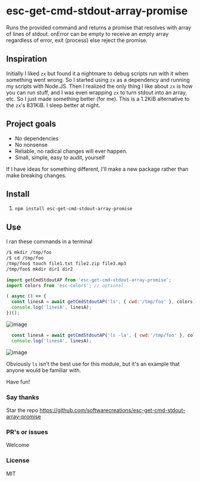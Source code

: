 # esc-get-cmd-stdout-array-promise
Runs the provided command and returns a promise that resolves with array of lines of stdout. onError can be empty to receive an empty array regardless of error, exit (process) else reject the promise.

## Inspiration
Initially I liked `zx` but found it a nightmare to debug scripts run with it when something went wrong.
So I started using `zx` as a dependency and running my scripts with Node.JS.
Then I realized the only thing I like about `zx` is how you can run stuff, and I was even wrapping `zx` to turn stdout into an array, etc.
So I just made something better (for me).
This is a 1.2KiB alternative to the `zx`'s 831KiB.
I sleep better at night.

## Project goals
* No dependencies
* No nonsense
* Reliable, no radical changes will ever happen.
* Small, simple, easy to audit, yourself

If I have ideas for something different, I'll make a new package rather than make breaking changes.

## Install
1. `npm install esc-get-cmd-stdout-array-promise`

## Use
I ran these commands in a terminal
```bash
/$ mkdir /tmp/foo
/$ cd /tmp/foo
/tmp/foo$ touch file1.txt file2.zip file3.mp3
/tmp/foo$ mkdir dir1 dir2
```

```javascript
import getCmdStdoutAP from 'esc-get-cmd-stdout-array-promise';
import colors from 'esc-colors'; // optional

( async () => {
  const linesA = await getCmdStdoutAP('ls', { cwd:'/tmp/foo' }, colors);
  console.log('linesA', linesA);
})();
```
![image](https://github.com/user-attachments/assets/11ed9b9e-42bd-46d1-9c62-b79ecc7a849d)

```JavaScript
  const linesA = await getCmdStdoutAP('ls -la', { cwd:'/tmp/foo' }, colors);
  console.log('linesA', linesA);
```
![image](https://github.com/user-attachments/assets/fd69a062-c235-4315-b628-5a5574790d69)

Obviously `ls` isn't the best use for this module, but it's an example that anyone would be familiar with.

Have fun!

### Say thanks
Star the repo
https://github.com/softwarecreations/esc-get-cmd-stdout-array-promise

### PR's or issues
Welcome

### License
MIT
